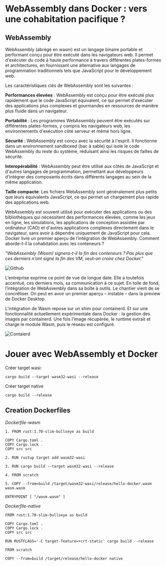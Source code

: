 # WebAssembly dans Docker : vers une cohabitation pacifique ?


## WebAssembly

WebAssembly (abrégé en wasm) est un langage binaire portable et performant conçu pour être exécuté dans les navigateurs web. Il permet d'exécuter du code à haute performance à travers différentes plates-formes et architectures, en fournissant une alternative aux langages de programmation traditionnels tels que JavaScript pour le développement web.

Les caractéristiques clés de WebAssembly sont les suivantes :

**Performances élevées** : WebAssembly est conçu pour être exécuté plus rapidement que le code JavaScript équivalent, ce qui permet d'exécuter des applications plus complexes et gourmandes en ressources de manière plus fluide dans un navigateur.

**Portabilité** : Les programmes WebAssembly peuvent être exécutés sur différentes plates-formes, y compris les navigateurs web, les environnements d'exécution côté serveur et même hors ligne.

**Sécurité** : WebAssembly est conçu avec la sécurité à l'esprit. Il fonctionne dans un environnement sandboxed (bac à sable) qui isole le code WebAssembly du reste du système, réduisant ainsi les risques de failles de sécurité.

**Interopérabilité** : WebAssembly peut être utilisé aux côtés de JavaScript et d'autres langages de programmation, permettant aux développeurs d'intégrer des composants écrits dans différents langages au sein de la même application.

**Taille compacte**: Les fichiers WebAssembly sont généralement plus petits que leurs équivalents JavaScript, ce qui permet un chargement plus rapide des applications web.

WebAssembly est souvent utilisé pour exécuter des applications ou des bibliothèques qui nécessitent des performances élevées, comme les jeux en ligne, les simulations, les applications de conception assistée par ordinateur (CAO) et d'autres applications complexes directement dans le navigateur, sans avoir à dépendre uniquement de JavaScript pour cela.
Docker livre un premier aperçu de l’intégration de WebAssembly. Comment aborde-t-il la cohabitation avec les conteneurs ?

_"WebAssembly (Wasm) signera-t-il la fin des conteneurs ? Pas plus que ces derniers n’ont signé la fin des VM, veut-on croire chez Docker."_

![Github](https://i0.wp.com/nigelpoulton.com/wp-content/uploads/2022/11/solomon-1.png?resize=1024%2C359&ssl=1)

L’entreprise exprime ce point de vue de longue date. Elle a toutefois accentué, ces derniers mois, sa communication à ce sujet. En toile de fond, l’intégration de WebAssembly dans sa boîte à outils.
Le chantier vient de se concrétiser. On peut en avoir un premier aperçu – instable – dans la preview de Docker Desktop.

L’intégration de Wasm repose sur un shim pour containerd. Et sur une fonctionnalité actuellement expérimentale dans Docker : la gestion des images par containerd. Une fois l’image récupérée, le runtime extrait et charge le module Wasm, puis le réseau est configuré.

![Contaierd](https://www.silicon.fr/wp-content/uploads/2022/10/Docker-Wasm-sch%C3%A9ma.jpg)

# Jouer avec WebAssembly et Docker

Créer target wasi:

`cargo build --target wasm32-wasi --release`

Créer target native

`cargo build --release`

## Creation Dockerfiles

_Dockerfile-wasm_

```
1. FROM rust:1.70-slim-bullseye as build                                    

COPY Cargo.toml .
COPY Cargo.lock .
COPY src src

2. RUN rustup target add wasm32-wasi                                        

3. RUN cargo build --target wasm32-wasi --release                           

4. FROM scratch                                                             

5. COPY --from=build /target/wasm32-wasi/release/hello-docker.wasm wasm.wasm 

ENTRYPOINT [ "/wasm.wasm" ]

```

_Dockerfile-native_

```
FROM rust:1.70-slim-bullseye as build

COPY Cargo.toml .
COPY Cargo.lock .
COPY src src

RUN RUSTFLAGS='-C target-feature=+crt-static' cargo build --release 

FROM scratch                                                        

COPY --from=build /target/release/hello-docker native

```